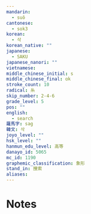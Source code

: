 ```yaml
---
mandarin:
  - suǒ
cantonese:
  - sok3
korean:
  - 삭
korean_native: ""
japanese:
  - SAKU
japanese_nanori: ""
vietnamese:
middle_chinese_initial: s
middle_chinese_final: ɑk
stroke_count: 10
radical: 糸
skip_number: 2-4-6
grade_level: 5
pos: ""
english:
  - search
羅馬字: sag
韓文: 삭
joyo_level: ""
hsk_level: ""
hanmun_edu_level: 高等
danayo_id: 5065
mc_id: 1190
graphemic_classification: 象形
stand_in: 捜索
aliases:
---
```


# Notes

